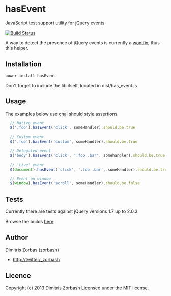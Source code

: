 hasEvent
========

JavaScript test support utility for jQuery events

[![Build Status](https://travis-ci.org/Zorbash/hasEvent.png?branch=master)](https://travis-ci.org/Zorbash/hasEvent)

A way to detect the presence of jQuery events is currently a [wontfix](http://bugs.jquery.com/ticket/11945), thus this helper.


## Installation

`bower install hasEvent`

Don't forget to include the lib itself, located in dist/has_event.js

## Usage

The examples below use [chai](http://chaijs.com/api/bdd/) should style
assertions.

```javascript
  // Native event
  $('.foo').hasEvent('click', someHandler).should.be.true

  // Custom event
  $('.foo').hasEvent('custom', someHandler).should.be.true

  // Delegated event
  $('body').hasEvent('click', '.foo .bar', somehandler).should.be.true

  // 'Live' event
  $(document).hasEvent('click', '.foo .bar', someHandler).should.be.true

  // Event on window
  $(window).hasEvent('scroll', someHandler).should.be.false

```

## Tests

Currently there are tests against jQuery versions
1.7 up to 2.0.3

Browse the builds [here](https://travis-ci.org/Zorbash/hasEvent/builds/)


## Author

Dimitris Zorbas (zorbash)

* [http://twitter/_zorbash](http://twitter/_zorbash)

## Licence
Copyright (c) 2013 Dimitris Zorbash
Licensed under the MIT license.

